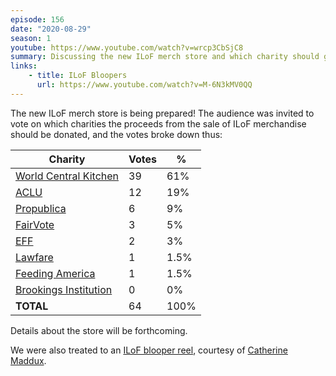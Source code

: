 ```yaml
---
episode: 156
date: "2020-08-29"
season: 1
youtube: https://www.youtube.com/watch?v=wrcp3CbSjC8
summary: Discussing the new ILoF merch store and which charity should get the proceeds
links:
    - title: ILoF Bloopers
      url: https://www.youtube.com/watch?v=M-6N3kMV0QQ
---
```

The new ILoF merch store is being prepared! The audience was invited to vote on which charities the proceeds from the sale of ILoF merchandise should be donated, and the votes broke down thus:

| Charity                        | Votes | %    |
|--------------------------------|-------|------|
| [World Central Kitchen][wck]   | 39    | 61%  |
| [ACLU][aclu]                   | 12    | 19%  |
| [Propublica][pro]              | 6     | 9%   |
| [FairVote][fair]               | 3     | 5%   |
| [EFF][eff]                     | 2     | 3%   |
| [Lawfare][law]                 | 1     | 1.5% |
| [Feeding America][feed]        | 1     | 1.5% |
| [Brookings Institution][brook] | 0     | 0%   |
| **TOTAL**                      | 64    | 100% |

Details about the store will be forthcoming.

We were also treated to an [ILoF blooper reel](https://www.youtube.com/watch?v=M-6N3kMV0QQ), courtesy of [Catherine Maddux](https://twitter.com/kay55).

[wck]: https://wck.org/
[aclu]: https://www.aclu.org/
[pro]: https://www.propublica.org/
[fair]: https://www.fairvote.org/
[eff]: https://www.eff.org/
[law]: https://www.lawfareblog.com/
[feed]: https://www.feedingamerica.org/
[brook]: https://www.brookings.edu/

